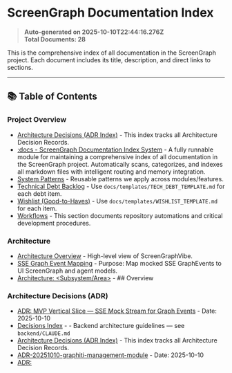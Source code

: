 # ScreenGraph Documentation Index

> **Auto-generated on 2025-10-10T22:44:16.276Z**  
> **Total Documents: 28**

This is the comprehensive index of all documentation in the ScreenGraph project. Each document includes its title, description, and direct links to sections.

---

## 📚 Table of Contents

### Project Overview
- [Architecture Decisions (ADR Index)](./decisions/README.md) - This index tracks all Architecture Decision Records.
- [:docs - ScreenGraph Documentation Index System](./README.md) - A fully runnable module for maintaining a comprehensive index of all documentation in the ScreenGraph project. Automatically scans, categorizes, and indexes all markdown files with intelligent routing and memory integration.
- [System Patterns](./system-patterns/README.md) - Reusable patterns we apply across modules/features.
- [Technical Debt Backlog](./tech-debt/README.md) - Use `docs/templates/TECH_DEBT_TEMPLATE.md` for each debt item.
- [Wishlist (Good-to-Haves)](./wishlist/README.md) - Use `docs/templates/WISHLIST_TEMPLATE.md` for each item.
- [Workflows](./workflows/README.md) - This section documents repository automations and critical development procedures.

### Architecture
- [Architecture Overview](./architecture/OVERVIEW.md) - High-level view of ScreenGraphVibe.
- [SSE Graph Event Mapping](./architecture/sse-graph-mapping.md) - Purpose: Map mocked SSE GraphEvents to UI ScreenGraph and agent models.
- [Architecture: <Subsystem/Area>](./templates/ARCHITECTURE_TEMPLATE.md) - ## Overview

### Architecture Decisions (ADR)
- [ADR: MVP Vertical Slice — SSE Mock Stream for Graph Events](./decisions/ADR-20251010-sse-mock-stream.md) - Date: 2025-10-10
- [Decisions Index](./decisions/DECISIONS.md) - - Backend architecture guidelines — see `backend/CLAUDE.md`
- [Architecture Decisions (ADR Index)](./decisions/README.md) - This index tracks all Architecture Decision Records.
- [ADR-20251010-graphiti-management-module](./src/decisions/ADR-20251010-graphiti-management-module.md) - Date: 2025-10-10
- [ADR: <Title>](./templates/ADR_TEMPLATE.md) - > Status: Proposed | Accepted | Rejected | Superseded

### System Patterns
- [System Patterns](./system-patterns/README.md) - Reusable patterns we apply across modules/features.
- [System Pattern: <Name>](./templates/SYSTEM_PATTERN_TEMPLATE.md) - ## Problem

### Technical Debt
- [Technical Debt Backlog](./tech-debt/README.md) - Use `docs/templates/TECH_DEBT_TEMPLATE.md` for each debt item.
- [Technical Debt Item: <Title>](./templates/TECH_DEBT_TEMPLATE.md) - > Priority: P0 | P1 | P2 | P3

### Good-to-Haves / Wishlist
- [Wishlist Item: <Title>](./templates/WISHLIST_TEMPLATE.md) - > Impact: High | Medium | Low
- [Wishlist (Good-to-Haves)](./wishlist/README.md) - Use `docs/templates/WISHLIST_TEMPLATE.md` for each item.

### Other Documentation
- [ScreenGraph Documentation Index](./DOCUMENT_INDEX.md) - > **Auto-generated on 2025-10-10T22:29:52.902Z**
- [Feature Closure Checklist](./management/FEATURE_CLOSURE_CHECKLIST.md) - - [ ] ADR recorded with rationale and next steps
- [Screengraph Deployment Guide](./setup/DEPLOYMENT.md) - ## 🚀 Quick Deploy
- [ScreenGraph Local Development Setup](./setup/LOCAL_SETUP.md) - Complete guide for running ScreenGraph locally.
- [ScreenGraph Production Setup & Deployment](./setup/PRODUCTION_SETUP.md) - Complete guide for deploying ScreenGraph to Fly.io production environment.
- [ScreenGraph Scripts Guide](./setup/SCRIPTS_GUIDE.md) - Complete guide to the environment-aware start/stop scripts.
- [Test Troubleshooting Guide](./setup/TEST_TROUBLESHOOTING.md) - This document captures common test issues and their solutions encountered during ScreenGraph development.
- [Testing Guide](./setup/TESTING.md) - ScreenGraph uses a comprehensive testing strategy with unit, integration, and end-to-end tests across all modules.
- [Workflow: AI Reviewer on PR Labels](./workflows/AI_REVIEWER.md) - Purpose: Route PR diffs to an AI reviewer based on labels: `agent: Ian`, `agent: Rino`, or `agent: Jacob`. Post the response as a PR comment.
- [Branch Management Workflow](./workflows/BRANCH_MANAGEMENT.md) - > **🚨 CRITICAL HARD RULE**: This workflow MUST be followed before writing any code.
- [Graphiti Runbook](./workflows/GRAPHITI_RUNBOOK.md) - ## BEFORE_TASK
- [Issue Creation Workflow with Dependencies](./workflows/ISSUE_CREATION.md) - ## 🎯 Overview


---

## Project Overview

*Main project documentation and quick start guides*

### 📄 [Architecture Decisions (ADR Index)](./decisions/README.md)

**Description:** This index tracks all Architecture Decision Records.

**Path:** `decisions/README.md`
**Last Modified:** 10/8/2025
**Size:** 301 B

---

### 📄 [:docs - ScreenGraph Documentation Index System](./README.md)

**Description:** A fully runnable module for maintaining a comprehensive index of all documentation in the ScreenGraph project. Automatically scans, categorizes, and indexes all markdown files with intelligent routing and memory integration.

**Path:** `README.md`
**Last Modified:** 10/9/2025
**Size:** 7.89 KB

---

### 📄 [System Patterns](./system-patterns/README.md)

**Description:** Reusable patterns we apply across modules/features.

**Path:** `system-patterns/README.md`
**Last Modified:** 10/8/2025
**Size:** 229 B

---

### 📄 [Technical Debt Backlog](./tech-debt/README.md)

**Description:** Use `docs/templates/TECH_DEBT_TEMPLATE.md` for each debt item.

**Path:** `tech-debt/README.md`
**Last Modified:** 10/8/2025
**Size:** 171 B

---

### 📄 [Wishlist (Good-to-Haves)](./wishlist/README.md)

**Description:** Use `docs/templates/WISHLIST_TEMPLATE.md` for each item.

**Path:** `wishlist/README.md`
**Last Modified:** 10/8/2025
**Size:** 149 B

---

### 📄 [Workflows](./workflows/README.md)

**Description:** This section documents repository automations and critical development procedures.

**Path:** `workflows/README.md`
**Last Modified:** 10/10/2025
**Size:** 1.66 KB

---

## Architecture

*System architecture, module boundaries, and design overviews*

### 📄 [Architecture Overview](./architecture/OVERVIEW.md)

**Description:** High-level view of ScreenGraphVibe.

**Path:** `architecture/OVERVIEW.md`
**Last Modified:** 10/8/2025
**Size:** 252 B

---

### 📄 [SSE Graph Event Mapping](./architecture/sse-graph-mapping.md)

**Description:** Purpose: Map mocked SSE GraphEvents to UI ScreenGraph and agent models.

**Path:** `architecture/sse-graph-mapping.md`
**Last Modified:** 10/10/2025
**Size:** 1002 B

---

### 📄 [Architecture: <Subsystem/Area>](./templates/ARCHITECTURE_TEMPLATE.md)

**Description:** ## Overview

**Path:** `templates/ARCHITECTURE_TEMPLATE.md`
**Last Modified:** 10/8/2025
**Size:** 536 B

---

## Architecture Decisions (ADR)

*Architecture Decision Records documenting key choices and trade-offs*

### 📄 [ADR: MVP Vertical Slice — SSE Mock Stream for Graph Events](./decisions/ADR-20251010-sse-mock-stream.md)

**Description:** Date: 2025-10-10

**Path:** `decisions/ADR-20251010-sse-mock-stream.md`
**Last Modified:** 10/10/2025
**Size:** 852 B

---

### 📄 [Decisions Index](./decisions/DECISIONS.md)

**Description:** - Backend architecture guidelines — see `backend/CLAUDE.md`

**Path:** `decisions/DECISIONS.md`
**Last Modified:** 10/10/2025
**Size:** 142 B

---

### 📄 [Architecture Decisions (ADR Index)](./decisions/README.md)

**Description:** This index tracks all Architecture Decision Records.

**Path:** `decisions/README.md`
**Last Modified:** 10/8/2025
**Size:** 301 B

---

### 📄 [ADR-20251010-graphiti-management-module](./src/decisions/ADR-20251010-graphiti-management-module.md)

**Description:** Date: 2025-10-10

**Path:** `src/decisions/ADR-20251010-graphiti-management-module.md`
**Last Modified:** 10/10/2025
**Size:** 1.64 KB

---

### 📄 [ADR: <Title>](./templates/ADR_TEMPLATE.md)

**Description:** > Status: Proposed | Accepted | Rejected | Superseded

**Path:** `templates/ADR_TEMPLATE.md`
**Last Modified:** 10/8/2025
**Size:** 476 B

---

## System Patterns

*Reusable patterns across services, modules, and features*

### 📄 [System Patterns](./system-patterns/README.md)

**Description:** Reusable patterns we apply across modules/features.

**Path:** `system-patterns/README.md`
**Last Modified:** 10/8/2025
**Size:** 229 B

---

### 📄 [System Pattern: <Name>](./templates/SYSTEM_PATTERN_TEMPLATE.md)

**Description:** ## Problem

**Path:** `templates/SYSTEM_PATTERN_TEMPLATE.md`
**Last Modified:** 10/8/2025
**Size:** 422 B

---

## Technical Debt

*Known debt, trade-offs, remediation plans, and prioritization*

### 📄 [Technical Debt Backlog](./tech-debt/README.md)

**Description:** Use `docs/templates/TECH_DEBT_TEMPLATE.md` for each debt item.

**Path:** `tech-debt/README.md`
**Last Modified:** 10/8/2025
**Size:** 171 B

---

### 📄 [Technical Debt Item: <Title>](./templates/TECH_DEBT_TEMPLATE.md)

**Description:** > Priority: P0 | P1 | P2 | P3

**Path:** `templates/TECH_DEBT_TEMPLATE.md`
**Last Modified:** 10/8/2025
**Size:** 352 B

---

## Good-to-Haves / Wishlist

*Future enhancements, nice-to-haves, and ideas backlog*

### 📄 [Wishlist Item: <Title>](./templates/WISHLIST_TEMPLATE.md)

**Description:** > Impact: High | Medium | Low

**Path:** `templates/WISHLIST_TEMPLATE.md`
**Last Modified:** 10/8/2025
**Size:** 374 B

---

### 📄 [Wishlist (Good-to-Haves)](./wishlist/README.md)

**Description:** Use `docs/templates/WISHLIST_TEMPLATE.md` for each item.

**Path:** `wishlist/README.md`
**Last Modified:** 10/8/2025
**Size:** 149 B

---

## Other Documentation

*Additional documentation files*

### 📄 [ScreenGraph Documentation Index](./DOCUMENT_INDEX.md)

**Description:** > **Auto-generated on 2025-10-10T22:29:52.902Z**

**Path:** `DOCUMENT_INDEX.md`
**Last Modified:** 10/10/2025
**Size:** 12.45 KB

---

### 📄 [Feature Closure Checklist](./management/FEATURE_CLOSURE_CHECKLIST.md)

**Description:** - [ ] ADR recorded with rationale and next steps

**Path:** `management/FEATURE_CLOSURE_CHECKLIST.md`
**Last Modified:** 10/10/2025
**Size:** 269 B

---

### 📄 [Screengraph Deployment Guide](./setup/DEPLOYMENT.md)

**Description:** ## 🚀 Quick Deploy

**Path:** `setup/DEPLOYMENT.md`
**Last Modified:** 10/8/2025
**Size:** 3.82 KB

---

### 📄 [ScreenGraph Local Development Setup](./setup/LOCAL_SETUP.md)

**Description:** Complete guide for running ScreenGraph locally.

**Path:** `setup/LOCAL_SETUP.md`
**Last Modified:** 10/8/2025
**Size:** 6.61 KB

---

### 📄 [ScreenGraph Production Setup & Deployment](./setup/PRODUCTION_SETUP.md)

**Description:** Complete guide for deploying ScreenGraph to Fly.io production environment.

**Path:** `setup/PRODUCTION_SETUP.md`
**Last Modified:** 10/8/2025
**Size:** 10.27 KB

---

### 📄 [ScreenGraph Scripts Guide](./setup/SCRIPTS_GUIDE.md)

**Description:** Complete guide to the environment-aware start/stop scripts.

**Path:** `setup/SCRIPTS_GUIDE.md`
**Last Modified:** 10/8/2025
**Size:** 6.8 KB

---

### 📄 [Test Troubleshooting Guide](./setup/TEST_TROUBLESHOOTING.md)

**Description:** This document captures common test issues and their solutions encountered during ScreenGraph development.

**Path:** `setup/TEST_TROUBLESHOOTING.md`
**Last Modified:** 10/8/2025
**Size:** 4.5 KB

---

### 📄 [Testing Guide](./setup/TESTING.md)

**Description:** ScreenGraph uses a comprehensive testing strategy with unit, integration, and end-to-end tests across all modules.

**Path:** `setup/TESTING.md`
**Last Modified:** 10/8/2025
**Size:** 12.27 KB

---

### 📄 [Workflow: AI Reviewer on PR Labels](./workflows/AI_REVIEWER.md)

**Description:** Purpose: Route PR diffs to an AI reviewer based on labels: `agent: Ian`, `agent: Rino`, or `agent: Jacob`. Post the response as a PR comment.

**Path:** `workflows/AI_REVIEWER.md`
**Last Modified:** 10/10/2025
**Size:** 1.07 KB

---

### 📄 [Branch Management Workflow](./workflows/BRANCH_MANAGEMENT.md)

**Description:** > **🚨 CRITICAL HARD RULE**: This workflow MUST be followed before writing any code.

**Path:** `workflows/BRANCH_MANAGEMENT.md`
**Last Modified:** 10/10/2025
**Size:** 2.82 KB

---

### 📄 [Graphiti Runbook](./workflows/GRAPHITI_RUNBOOK.md)

**Description:** ## BEFORE_TASK

**Path:** `workflows/GRAPHITI_RUNBOOK.md`
**Last Modified:** 10/10/2025
**Size:** 343 B

---

### 📄 [Issue Creation Workflow with Dependencies](./workflows/ISSUE_CREATION.md)

**Description:** ## 🎯 Overview

**Path:** `workflows/ISSUE_CREATION.md`
**Last Modified:** 10/10/2025
**Size:** 5.88 KB

---

## 📊 Statistics

- **Total Documents:** 28
- **Total Categories:** 7
- **Total Headlines:** 0
- **Average Document Size:** 2.98 KB
- **Total Size:** 83.42 KB
- **Generated:** 10/10/2025, 5:44:16 PM

---
